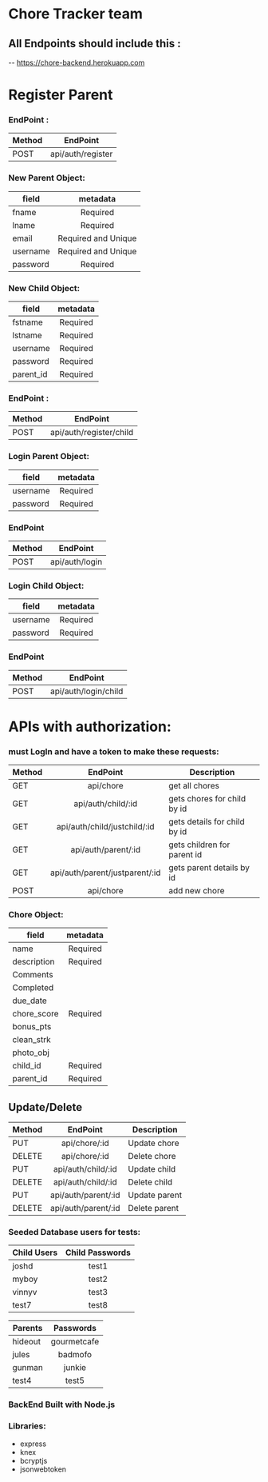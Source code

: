 # Chore Tracker team

## All Endpoints should include this :

-- https://chore-backend.herokuapp.com




                                 
   # Register Parent
   
  ### EndPoint :




| Method        | EndPoint           | 
| ------------- |:-------------:| 
| POST      | api/auth/register|



                        
                                                              
  ### New Parent Object: 
   
   
   
   
   | field        | metadata           | 
   | -------------|:-------------:| 
   |   fname    |  Required   |
   |   lname    |  Required   |
   |    email       |  Required and Unique |
   |  username   | Required and Unique
   |   password    |  Required   |
   

  ### New Child Object: 
   
   
   
   
   | field        | metadata           | 
   | -------------|:-------------:| 
   |   fstname    |  Required   |
   |   lstname    |  Required   |
   |   username    |  Required   |
   |   password    |  Required   |
   |   parent_id   |  Required   |

   

  ### EndPoint :


| Method        | EndPoint              | 
| ------------- |:-------------:| 
| POST      | api/auth/register/child |

   
                       
   
  ### Login Parent Object: 
   
   
   
   | field        | metadata           | 
   | -------------|:-------------:| 
   | username     |     Required  | 
   | password     |     Required   |


   ### EndPoint
   
   
   Method        |           EndPoint
   | -------------|:-------------:| 
   | POST         |  api/auth/login|


   ### Login Child Object: 
   
   
   
   | field        | metadata           | 
   | -------------|:-------------:| 
   | username     |     Required  | 
   | password     |     Required   |


   ### EndPoint
   
   
   Method        |           EndPoint
   | -------------|:-------------:| 
   | POST         |  api/auth/login/child|
   
   
 # APIs with authorization:
 
 ### must LogIn and have a token to make these requests:
 
 
 
 
 
  Method        |       EndPoint | Description
 | -------------|:-------------:| ----------|
 | GET         |  api/chore |  get all chores
 | GET         |  api/auth/child/:id  | gets chores for child by id
 | GET         |  api/auth/child/justchild/:id  | gets details for child by id
 | GET         |  api/auth/parent/:id | gets children for parent id 
  | GET         |  api/auth/parent/justparent/:id | gets parent details by id
 | POST         |  api/chore|  add new chore
 
  
  
  
  ### Chore Object:
  
  
  | field        | metadata           | 
   | -------------|:-------------:| 
   |  name        | Required 
   |   description       |  Required  |
   |   Comments   |        |
   |   Completed      |        |
   |   due_date   |         |
   |   chore_score    |   Required  |
   |   bonus_pts    |       |
   |   clean_strk  |        |
   |   photo_obj   |      |
   |   child_id   |  Required     |
   |   parent_id   |  Required    |
   
  


   




 
## Update/Delete 

 
 
 
 Method        |       EndPoint | Description
 | -------------|:-------------:| ----------|
 | PUT         |  api/chore/:id |  Update chore
 | DELETE         |  api/chore/:id |   Delete chore
 | PUT         |  api/auth/child/:id |  Update child
 | DELETE         |  api/auth/child/:id |   Delete child
 | PUT         |  api/auth/parent/:id |  Update parent
 | DELETE         |  api/auth/parent/:id |   Delete parent

  ### Seeded Database users for tests:
  
  
  | Child Users       | Child Passwords   | 
   | -------------|:-------------:| 
   |  joshd       | test1     |
   |   myboy       |  test2  |
   |  vinnyv     |   test3        |
   |   test7      |   test8     |


   |   Parents    |  Passwords       |
   | -------------|:-------------:| 
   |   hideout    |   gourmetcafe  |
   |   jules    |   badmofo    |
   |   gunman  |  junkie      |
   |  test4   |   test5    |
  


### BackEnd Built with Node.js
   ### Libraries:
   * express
   * knex
   * bcryptjs
   * jsonwebtoken
